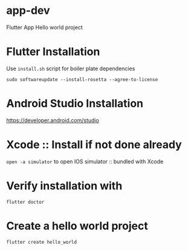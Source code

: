 # app-dev
Flutter App Hello world project

# Flutter Installation

Use `install.sh` script for boiler plate dependencies

`sudo softwareupdate --install-rosetta --agree-to-license`

# Android Studio Installation

https://developer.android.com/studio

# Xcode :: Install if not done already

`open -a simulator` to open IOS simulator :: bundled with Xcode

# Verify installation with
`flutter doctor`

# Create a hello world project
`flutter create hello_world`

